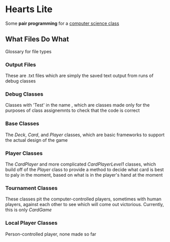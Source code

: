 # Hearts Lite

Some **pair programming** for a [computer science class](https://lasacs.com/)

## What Files Do What

Glossary for file types

### Output Files

These are .txt files which are simply the saved text output from runs of debug classes

### Debug Classes

Classes with 'Test' in the name , which are classes made only for the purposes of class assignemnts to check that the code is correct

### Base Classes

The *Deck*, *Card*, and *Player* classes, which are basic frameworks to support the actual design of the game

### Player Classes

The *CardPlayer* and more complicated *CardPlayerLevel1* classes, which build off of the *Player* class to provide a method to decide what card is best to paly in the moment, based on what is in the player's hand at the moment

### Tournament Classes

These classes pit the computer-controlled players, sometimes with human players, against each other to see which will come out victorious. Currently, this is only *CardGame*

### Local Player Classes

Person-controlled player, none made so far
